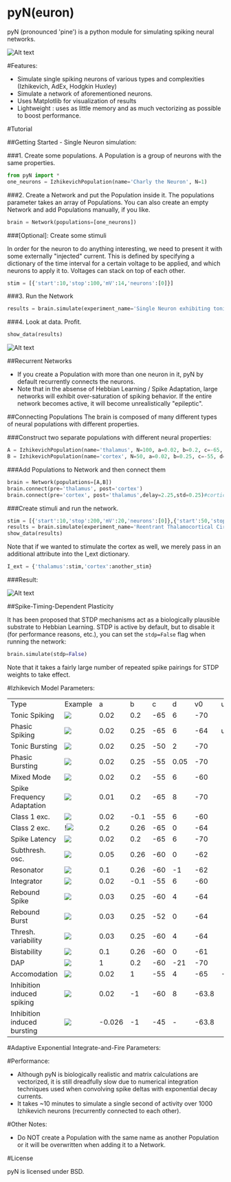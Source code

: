 pyN(euron)
===

pyN (pronounced 'pine') is a python module for simulating spiking neural networks.

![Alt text](https://raw.github.com/ericjang/pyN/master/images/spike_freq_adapt_net.png)

#Features:

- Simulate single spiking neurons of various types and complexities (Izhikevich, AdEx, Hodgkin Huxley)
- Simulate a network of aforementioned neurons.
- Uses Matplotlib for visualization of results
- Lightweight : uses as little memory and as much vectorizing as possible to boost performance.

#Tutorial

##Getting Started - Single Neuron simulation:

###1. Create some populations.
A Population is a group of neurons with the same properties.

```python
from pyN import *
one_neurons = IzhikevichPopulation(name='Charly the Neuron', N=1)
```

###2. Create a Network and put the Population inside it.
The populations parameter takes an array of Populations. You can also create an empty Network and add Populations manually, if you like.

```python
brain = Network(populations=[one_neurons])
```
###[Optional]: Create some stimuli

In order for the neuron to do anything interesting, we need to present it with some externally "injected" current. This is defined by specifying a dictionary of the time interval for a certain voltage to be applied, and which neurons to apply it to. Voltages can stack on top of each other.

```python
stim = [{'start':10,'stop':100,'mV':14,'neurons':[0]}]
```

###3. Run the Network

```python
results = brain.simulate(experiment_name='Single Neuron exhibiting tonic spiking',T=100,dt=0.25,I_ext={'Charly the Neuron':stim}, save_data='../data/', properties_to_save=['v','u','psc','I_ext'])
```

###4. Look at data. Profit.

```python
show_data(results)
```

![Alt text](https://raw.github.com/ericjang/pyN/master/images/single_tonic_spiking.png)

##Recurrent Networks

- If you create a Population with more than one neuron in it, pyN by default recurrently connects the neurons.
- Note that in the absense of Hebbian Learning / Spike Adaptation, large networks will exhibit over-saturation of spiking behavior. If the entire network becomes active, it will become unrealistically "epileptic".


##Connecting Populations
The brain is composed of many different types of neural populations with different properties.

###Construct two separate populations with different neural properties:

```python
A = IzhikevichPopulation(name='thalamus', N=100, a=0.02, b=0.2, c=-65, d=6, v0=-70, u0=None)#tonic spiking
B = IzhikevichPopulation(name='cortex', N=50, a=0.02, b=0.25, c=-55, d=0.05, v0=-70, u0=None)#phasic bursting
```

###Add Populations to Network and then connect them

```python
brain = Network(populations=[A,B])
brain.connect(pre='thalamus', post='cortex')
brain.connect(pre='cortex', post='thalamus',delay=2.25,std=0.25)#corticothalamic loop longer than thalamocortical loop
```

###Create stimuli and run the network.

```python
stim = [{'start':10,'stop':200,'mV':20,'neurons':[0]},{'start':50,'stop':300,'mV':30,'neurons':[i for i in range(3)]}]
results = brain.simulate(experiment_name='Reentrant Thalamocortical Circuit',T=600,dt=0.25, integration_time=30, I_ext={'thalamus':stim}, save_data='../data/', properties_to_save=['v','u','psc','I_ext'])
show_data(results)
```

Note that if we wanted to stimulate the cortex as well, we merely pass in an additional attribute into the I_ext dictionary.

```python
I_ext = {'thalamus':stim,'cortex':another_stim}
```

###Result:

![Alt text](https://raw.github.com/ericjang/pyN/master/images/thalamocortical-driving.png)


##Spike-Timing-Dependent Plasticity

It has been proposed that STDP mechanisms act as a biologically plausible substrate to Hebbian Learning. STDP is active by default, but to disable it (for performance reasons, etc.), you can set the <code>stdp=False</code> flag when running the network:

```python
brain.simulate(stdp=False)
```

Note that it takes a fairly large number of repeated spike pairings for STDP weights to take effect.

#Izhikevich Model Parameters:

<table>
    <tr>
        <td>Type</td>
        <td>Example</td>
        <td>a</td>
        <td>b</td>
        <td>c</td>
        <td>d</td>
        <td>v0</td>
        <td>u0</td>
    </tr>
    <tr>
        <td>Tonic Spiking</td>
        <td><img src='https://raw.github.com/ericjang/pyN/master/images/tonic_spiking.png'></td>
        <td>0.02</td>
        <td>0.2</td>
        <td>-65</td>
        <td>6</td>
        <td>-70</td>
        <td></td>
    </tr>
    <tr>
        <td>Phasic Spiking</td>
        <td><img src='https://raw.github.com/ericjang/pyN/master/images/phasic_spiking.png'></td>
        <td>0.02</td>
        <td>0.25</td>
        <td>-65</td>
        <td>6</td>
        <td>-64</td>
        <td>u0</td>
    </tr>
    <tr>
        <td>Tonic Bursting</td>
        <td><img src='https://raw.github.com/ericjang/pyN/master/images/tonic_bursting.png'></td>
        <td>0.02</td>
        <td>0.25</td>
        <td>-50</td>
        <td>2</td>
        <td>-70</td>
        <td></td>
    </tr>
    <tr>
        <td>Phasic Bursting</td>
        <td><img src='https://raw.github.com/ericjang/pyN/master/images/phasic_bursting.png'></td>
        <td>0.02</td>
        <td>0.25</td>
        <td>-55</td>
        <td>0.05</td>
        <td>-70</td>
        <td></td>
    </tr>
    <tr>
        <td>Mixed Mode</td>
        <td><img src='https://raw.github.com/ericjang/pyN/master/images/mixed_mode.png'></td>
        <td>0.02</td>
        <td>0.2</td>
        <td>-55</td>
        <td>6</td>
        <td>-60</td>
        <td></td>
    </tr>
    <tr>
        <td>Spike Frequency Adaptation</td>
        <td><img src='https://raw.github.com/ericjang/pyN/master/images/spike_freq_adapt.png'></td>
        <td>0.01</td>
        <td>0.2</td>
        <td>-65</td>
        <td>8</td>
        <td>-70</td>
        <td></td>
    </tr>
    <tr>
        <td>Class 1 exc.</td>
        <td><img src='https://raw.github.com/ericjang/pyN/master/images/class1_exc.png'></td>
        <td>0.02</td>
        <td>-0.1</td>
        <td>-55</td>
        <td>6</td>
        <td>-60</td>
        <td></td>
    </tr>
    <tr>
        <td>Class 2 exc.</td>
        <td>!<img src='https://raw.github.com/ericjang/pyN/master/images/class2_exc.png'></td>
        <td>0.2</td>
        <td>0.26</td>
        <td>-65</td>
        <td>0</td>
        <td>-64</td>
        <td></td>
    </tr>
    <tr>
        <td>Spike Latency</td>
        <td><img src='https://raw.github.com/ericjang/pyN/master/images/spike_latency.png'></td>
        <td>0.02</td>
        <td>0.2</td>
        <td>-65</td>
        <td>6</td>
        <td>-70</td>
        <td></td>
    </tr>
    <tr>
        <td>Subthresh. osc.</td>
        <td><img src='https://raw.github.com/ericjang/pyN/master/images/subthresh_osc.png'></td>
        <td>0.05</td>
        <td>0.26</td>
        <td>-60</td>
        <td>0</td>
        <td>-62</td>
        <td></td>
    </tr>
    <tr>
        <td>Resonator</td>
        <td><img src='https://raw.github.com/ericjang/pyN/master/images/resonator.png'></td>
        <td>0.1</td>
        <td>0.26</td>
        <td>-60</td>
        <td>-1</td>
        <td>-62</td>
        <td></td>
    </tr>
    <tr>
        <td>Integrator</td>
        <td><img src='https://raw.github.com/ericjang/pyN/master/images/integrator.png'></td>
        <td>0.02</td>
        <td>-0.1</td>
        <td>-55</td>
        <td>6</td>
        <td>-60</td>
        <td></td>
    </tr>
    <tr>
        <td>Rebound Spike</td>
        <td><img src='https://raw.github.com/ericjang/pyN/master/images/rebound_spike.png'></td>
        <td>0.03</td>
        <td>0.25</td>
        <td>-60</td>
        <td>4</td>
        <td>-64</td>
        <td></td>
    </tr>
    <tr>
        <td>Rebound Burst</td>
        <td><img src='https://raw.github.com/ericjang/pyN/master/images/rebound_burst.png'></td>
        <td>0.03</td>
        <td>0.25</td>
        <td>-52</td>
        <td>0</td>
        <td>-64</td>
        <td></td>
    </tr>
    <tr>
        <td>Thresh. variability</td>
        <td><img src='https://raw.github.com/ericjang/pyN/master/images/thresh_variability.png'></td>
        <td>0.03</td>
        <td>0.25</td>
        <td>-60</td>
        <td>4</td>
        <td>-64</td>
        <td></td>
    </tr>
    <tr>
        <td>Bistability</td>
        <td><img src='https://raw.github.com/ericjang/pyN/master/images/bistability.png'></td>
        <td>0.1</td>
        <td>0.26</td>
        <td>-60</td>
        <td>0</td>
        <td>-61</td>
        <td></td>
    </tr>
    <tr>
        <td>DAP</td>
        <td><img src='https://raw.github.com/ericjang/pyN/master/images/DAP.png'></td>
        <td>1</td>
        <td>0.2</td>
        <td>-60</td>
        <td>-21</td>
        <td>-70</td>
        <td></td>
    </tr>
    <tr>
        <td>Accomodation</td>
        <td><img src='https://raw.github.com/ericjang/pyN/master/images/accomodation.png'></td>
        <td>0.02</td>
        <td>1</td>
        <td>-55</td>
        <td>4</td>
        <td>-65</td>
        <td>-16</td>
    </tr>
    <tr>
        <td>Inhibition induced spiking</td>
        <td><img src='https://raw.github.com/ericjang/pyN/master/images/inhib_induced_spiking.png'></td>
        <td>0.02</td>
        <td>-1</td>
        <td>-60</td>
        <td>8</td>
        <td>-63.8</td>
        <td></td>
    </tr>
    <tr>
        <td>Inhibition induced bursting</td>
        <td><img src='https://raw.github.com/ericjang/pyN/master/images/inhib_induced_bursting.png'></td>
        <td>-0.026</td>
        <td>-1</td>
        <td>-45</td>
        <td>-</td>
        <td>-63.8</td>
        <td></td>
    </tr>
</table>

#Adaptive Exponential Integrate-and-Fire Parameters:


#Performance:
  - Although pyN is biologically realistic and matrix calculations are vectorized, it is still dreadfully slow due to numerical integration techniques used when convolving spike deltas with exponential decay currents.
  - It takes ~10 minutes to simulate a single second of activity over 1000 Izhikevich neurons (recurrently connected to each other).

#Other Notes:
  - Do NOT create a Population with the same name as another Population or it will be overwritten when adding it to a Network.

#License

pyN is licensed under BSD.
